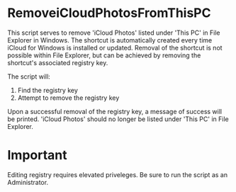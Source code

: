 # RemoveiCloudPhotosFromThisPC
This script serves to remove 'iCloud Photos' listed under 'This PC' in File Explorer in Windows. The shortcut is automatically created every time iCloud for Windows is installed or updated. Removal of the shortcut is not possible within File Explorer, but can be achieved by removing the shortcut's associated registry key.

The script will:
1. Find the registry key
2. Attempt to remove the registry key

Upon a successful removal of the registry key, a message of success will be printed. 'iCloud Photos' should no longer be listed under 'This PC' in File Explorer.

# Important
Editing registry requires elevated priveleges. Be sure to run the script as an Administrator.
